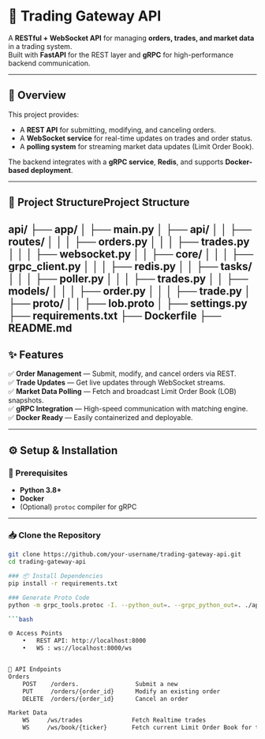 # 🚀 Trading Gateway API

A **RESTful + WebSocket API** for managing **orders, trades, and market data** in a trading system.  
Built with **FastAPI** for the REST layer and **gRPC** for high-performance backend communication.

---

## 🧭 Overview

This project provides:
- A **REST API** for submitting, modifying, and canceling orders.
- A **WebSocket service** for real-time updates on trades and order status.
- A **polling system** for streaming market data updates (Limit Order Book).

The backend integrates with a **gRPC service**, **Redis**, and supports **Docker-based deployment**.

---

## 📁 Project StructureProject Structure
api/
├── app/
│   ├── main.py
│   ├── api/
│   │   ├── routes/
│   │   │   ├── orders.py
│   │   │   ├── trades.py
│   │   │   ├── websocket.py
│   │   ├── core/
│   │   │   ├── grpc_client.py
│   │   │   ├── redis.py
│   │   ├── tasks/
│   │   │   ├── poller.py
│   │   │   ├── trades.py
│   │   ├── models/
│   │   │   ├── order.py
│   │   │   ├── trade.py
│   ├── proto/
│   │   ├── lob.proto
│   ├── settings.py
├── requirements.txt
├── Dockerfile
├── README.md
---

## ✨ Features

✅ **Order Management** — Submit, modify, and cancel orders via REST.  
✅ **Trade Updates** — Get live updates through WebSocket streams.  
✅ **Market Data Polling** — Fetch and broadcast Limit Order Book (LOB) snapshots.  
✅ **gRPC Integration** — High-speed communication with matching engine.  
✅ **Docker Ready** — Easily containerized and deployable.

---

## ⚙️ Setup & Installation

### 🔧 Prerequisites
- **Python 3.8+**
- **Docker**
- (Optional) `protoc` compiler for gRPC

---

### 📥 Clone the Repository
```bash
git clone https://github.com/your-username/trading-gateway-api.git
cd trading-gateway-api

### 📦 Install Dependencies
pip install -r requirements.txt

### Generate Proto Code
python -m grpc_tools.protoc -I. --python_out=. --grpc_python_out=. ./app/proto/lob.proto

```bash

🌐 Access Points
	•	REST API: http://localhost:8000
    •	WS : ws://localhost:8000/ws


🔌 API Endpoints
Orders
    POST    /orders.                Submit a new 
    PUT     /orders/{order_id}      Modify an existing order
    DELETE  /orders/{order_id}      Cancel an order

Market Data
    WS     /ws/trades              Fetch Realtime trades
    WS     /ws/book/{ticker}       Fetch current Limit Order Book for the ticker